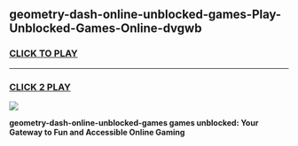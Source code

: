 
## geometry-dash-online-unblocked-games-Play-Unblocked-Games-Online-dvgwb
<h3>
<a href="https://premium76.site?title=geometry-dash-online-unblocked-games&ref=25A">CLICK TO PLAY</a></h3>
<hr>

<h3>
<a href="https://premium76.site?title=geometry-dash-online-unblocked-games&ref=25A">CLICK 2 PLAY</a>
  
</h3>

<a href="https://premium76.site?title=geometry-dash-online-unblocked-games&ref=25A"><img src="https://clearcache.store/games.png"></a>


**geometry-dash-online-unblocked-games games unblocked: Your Gateway to Fun and Accessible Online Gaming**
